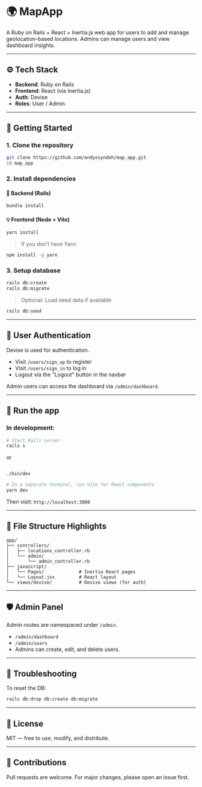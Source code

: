 # 🌍 MapApp

A Ruby on Rails + React + Inertia.js web app for users to add and manage geolocation-based locations. Admins can manage users and view dashboard insights.

---

## ⚙️ Tech Stack

- **Backend**: Ruby on Rails
- **Frontend**: React (via Inertia.js)
- **Auth**: Devise
- **Roles**: User / Admin

---

## 🚀 Getting Started

### 1. Clone the repository

```bash
git clone https://github.com/andyosyndoh/map_app.git
cd map_app
```

### 2. Install dependencies

#### 🔧 Backend (Rails)

```bash
bundle install
```

#### 💡 Frontend (Node + Vite)

```bash
yarn install
```

> If you don’t have Yarn:
```bash
npm install -g yarn
```

### 3. Setup database

```bash
rails db:create
rails db:migrate
```

> Optional: Load seed data if available
```bash
rails db:seed
```

---

## 👤 User Authentication

Devise is used for authentication.

- Visit `/users/sign_up` to register
- Visit `/users/sign_in` to log in
- Logout via the "Logout" button in the navbar

Admin users can access the dashboard via `/admin/dashboard`.

---

## 🧪 Run the app

### In development:

```bash
# Start Rails server
rails s
```
or

```bash

./bin/dev

```

```bash
# In a separate terminal, run Vite for React components
yarn dev
```

Then visit: `http://localhost:3000`

---


## 📂 File Structure Highlights

```
app/
├── controllers/
│   ├── locations_controller.rb
│   └── admin/
│       └── admin_controller.rb
├── javascript/
│   └── Pages/             # Inertia React pages
│   └── Layout.jsx         # React layout
└── views/devise/          # Devise views (for auth)
```

---

## 🛡 Admin Panel

Admin routes are namespaced under `/admin`.

- `/admin/dashboard`
- `/admin/users`
- Admins can create, edit, and delete users.

---

## 🧼 Troubleshooting

To reset the DB:

```bash
rails db:drop db:create db:migrate
```

---

## 📜 License

MIT — free to use, modify, and distribute.

---

## 🙌 Contributions

Pull requests are welcome. For major changes, please open an issue first.

